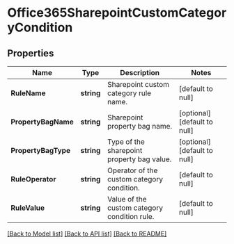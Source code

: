 # Office365SharepointCustomCategoryCondition

## Properties
Name | Type | Description | Notes
------------ | ------------- | ------------- | -------------
**RuleName** | **string** | Sharepoint custom category rule name. | [default to null]
**PropertyBagName** | **string** | Sharepoint property bag name. | [optional] [default to null]
**PropertyBagType** | **string** | Type of the sharepoint property bag value. | [optional] [default to null]
**RuleOperator** | **string** | Operator of the custom category condition. | [default to null]
**RuleValue** | **string** | Value of the custom category condition rule. | [default to null]

[[Back to Model list]](../README.md#documentation-for-models) [[Back to API list]](../README.md#documentation-for-api-endpoints) [[Back to README]](../README.md)

